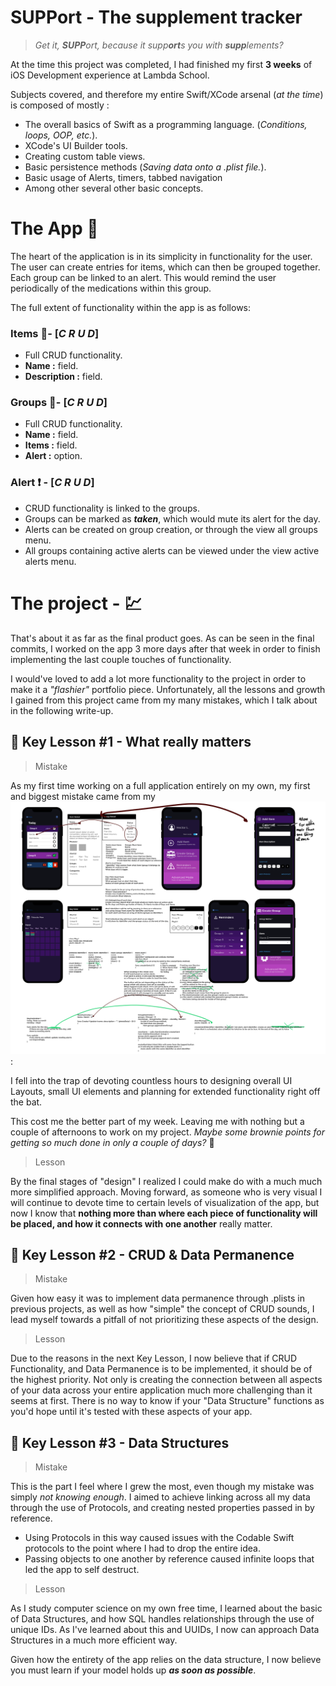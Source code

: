 # SUPPort - The supplement tracker
> *Get it, **SUPP**ort, because it supp**ort**s you with **supp**lements?*

At the time this project was completed, I had finished my first **3 weeks** of iOS Development experience at Lambda School.

Subjects covered, and therefore my entire Swift/XCode arsenal (*at the time*) is composed of mostly :

 - The overall basics of Swift as a programming language. (*Conditions, loops, OOP, etc.*).
 - XCode's UI Builder tools.
 - Creating custom table views.
 - Basic persistence methods (*Saving data onto a .plist file.*).
 - Basic usage of Alerts, timers, tabbed navigation
 - Among other several other basic concepts.

# The App :iphone:
The heart of the application is in its simplicity in functionality for the user. The user can create entries for items, which can then be grouped together. Each group can be linked to an alert. This would remind the user periodically of the medications within this group.

The full extent of functionality within the app is as follows:

### Items :pill:- [***C R U D***]
- Full CRUD functionality.
- **Name :** field.
- **Description :** field.

### Groups :open_file_folder:- [***C R U D***]
- Full CRUD functionality.
- **Name :** field.
- **Items :** field.
- **Alert :** option.

### Alert :heavy_exclamation_mark: - [***C R U D***]
- CRUD functionality is linked to the groups. 
- Groups can be marked as ***taken***, which would mute its alert for the day.
- Alerts can be created on group creation, or through the view all groups menu.
- All groups containing active alerts can be viewed under the view active alerts menu.



# The project - :chart:
That's about it as far as the final product goes. As can be seen in the final commits, I worked on the app 3 more days after that week in order to finish implementing the last couple touches of functionality.

I would've loved to add a lot more functionality to the project in order to make it a *"flashier"* portfolio piece. Unfortunately, all the lessons and growth I gained from this project came from my many mistakes, which I talk about in the following write-up.

## :key: Key Lesson #1 - What really matters

> Mistake

As my first time working on a full application entirely on my own, my first and biggest mistake came from my ![preparation](Layout-outline.png) :

I fell into the trap of devoting countless hours to designing overall UI Layouts, small UI elements and planning for extended functionality right off the bat.

This cost me the better part of my week. Leaving me with nothing but a couple of afternoons to work on my project. *Maybe some brownie points for getting so much done in only a couple of days?* :eyes:

> Lesson

By the final stages of "design" I realized I could make do with a much much more simplified approach. Moving forward, as someone who is very visual I will continue to devote time to certain levels of visualization of the app, but now I know that **nothing more than where each piece of functionality will be placed, and how it connects with one another** really matter.

## :key: Key Lesson #2 - CRUD & Data Permanence
> Mistake

Given how easy it was to implement data permanence through .plists in previous projects, as well as how "simple" the concept of CRUD sounds, I lead myself towards a pitfall of not prioritizing these aspects of the design.
> Lesson

Due to the reasons in the next Key Lesson, I now believe that if CRUD Functionality, and Data Permanence is to be implemented, it should be of the highest priority. Not only is creating the connection between all aspects of your data across your entire application much more challenging than it seems at first. There is no way to know if your "Data Structure" functions as you'd hope until it's tested with these aspects of your app.

## :key: Key Lesson #3 - Data Structures
> Mistake

This is the part I feel where I grew the most, even though my mistake was simply *not knowing enough*. I aimed to achieve linking across all my data through the use of Protocols, and creating nested properties passed in by reference.

- Using Protocols in this way caused issues with the Codable Swift protocols to the point where I had to drop the entire idea. 
- Passing objects to one another by reference caused infinite loops that led the app to self destruct.
> Lesson

As I study computer science on my own free time, I learned about the basic of Data Structures, and how SQL handles relationships through the use of unique IDs. As I've learned about this and UUIDs, I now can approach Data Structures in a much more efficient way.

Given how the entirety of the app relies on the data structure, I now believe you must learn if your model holds up ***as soon as possible***.

